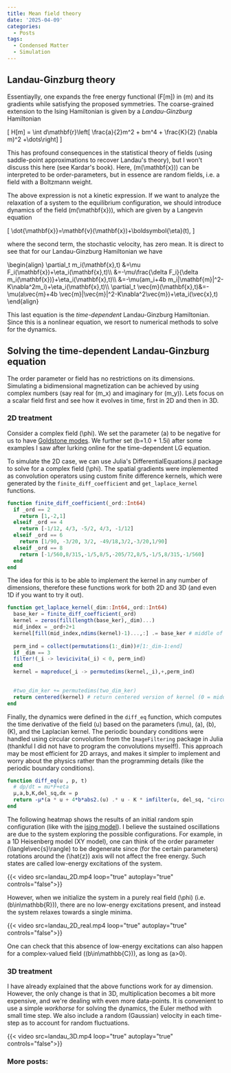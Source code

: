 ```yaml
---
title: Mean field theory
date: '2025-04-09'
categories:
  - Posts
tags:
  - Condensed Matter
  - Simulation
---
```


## Landau-Ginzburg theory

Essentiaylly, one expands the free energy functional \(F[m]\) in \(m\) and its 
gradients while satisfying the proposed symmetries. The coarse-grained extension
to the Ising Hamiltonian is given by a *Landau-Ginzburg* Hamiltonian

\[
  H[m] = \int d\mathbf{r}\left[ \frac{a}{2}m^2 + bm^4 + \frac{K}{2} (\nabla m)^2 +\dots\right]
\]

This has profound consequences in the statistical theory of fields (using 
saddle-point approximations to recover Landau's theory), 
but I won't discuss this here (see Kardar's book). 
Here, \(m(\mathbf{x})\) can be interpreted to be order-parameters, but in essence
are random fields, i.e. a field with a Boltzmann weight. 

The above expression is not a kinetic expression. If we want to analyze the relaxation
of a system to the equilibrium configuration, we should introduce dynamics of the 
field \(m(\mathbf{x})\), which are given by a Langevin equation

\[
  \dot{\mathbf{x}}=\mathbf{v}(\mathbf{x})+\boldsymbol{\eta}(t),
\]

where the second term, the stochastic velocity, has zero mean. It is direct to see
that for our Landau-Ginzburg Hamiltonian we have

\begin{align}
 \partial_t m_i(\mathbf{x},t) &=\mu F_i(\mathbf{x})+\eta_i(\mathbf{x},t)\\\\
                              &=-\mu\frac{\delta F_i}{\delta m_i(\mathbf{x})}+\eta_i(\mathbf{x},t)\\\\
                              &=-\mu(am_i+4b m_i|\mathbf{m}|^2-K\nabla^2m_i)+\eta_i(\mathbf{x},t)\\\\
  \partial_t \vec{m}(\mathbf{x},t)&=-\mu(a\vec{m}+4b \vec{m}|\vec{m}|^2-K\nabla^2\vec{m})+\eta_i(\vec{x},t)
\end{align}

This last equation is the *time-dependent* Landau-Ginzburg Hamiltonian. Since this
is a nonlinear equation, we resort to numerical methods to solve for the dynamics.

## Solving the time-dependent Landau-Ginzburg equation

The order parameter or field has no restrictions on its dimensions. Simulating a
bidimensional magnetization can be achieved by using complex numbers (say real for
\(m_x\) and imaginary for \(m_y\)). Lets focus on a scalar field first and see how 
it evolves in time, first in 2D and then in 3D.

### 2D treatment

Consider a complex field \(\phi\). We set the parameter \(a\) to be negative for us to have [Goldstone modes](https://en.wikipedia.org/wiki/Spontaneous_symmetry_breaking#A_pedagogical_example:_the_Mexican_hat_potential). We further set \(b=1.0 + 1.5i\) after some examples I saw after lurking online for the time-dependent LG equation.


To simulate the 2D case, we can use Julia's DifferentialEquations.jl package to solve for a complex field \(\phi\). The spatial gradients were implemented as convolution operators using custom finite difference kernels, which were generated by the `finite_diff_coefficient` and `get_laplace_kernel` functions. 


```julia
function finite_diff_coefficient(_ord::Int64)
  if _ord == 2
    return [1,-2,1]
  elseif _ord == 4
    return [-1/12, 4/3, -5/2, 4/3, -1/12]
  elseif _ord == 6
    return [1/90, -3/20, 3/2, -49/18,3/2,-3/20,1/90]
  elseif _ord == 8
    return [-1/560,8/315,-1/5,8/5,-205/72,8/5,-1/5,8/315,-1/560]
  end
end
```

The idea for this is to be able to implement the kernel in any number of dimensions, therefore these functions work for both 2D and 3D (and even 1D if you want to try it out).
```julia
function get_laplace_kernel(_dim::Int64,_ord::Int64)
  base_ker = finite_diff_coefficient(_ord)
  kernel = zeros(fill(length(base_ker),_dim)...)
  mid_index = _ord÷2+1
  kernel[fill(mid_index,ndims(kernel)-1)...,:] .= base_ker # middle of middles
  
  perm_ind = collect(permutations(1:_dim))#[1:_dim-1:end]
  if _dim == 3
  filter!(_i -> levicivita(_i) < 0, perm_ind)
  end
  kernel = mapreduce(_i -> permutedims(kernel,_i),+,perm_ind)
  

  #two_dim_ker += permutedims(two_dim_ker)
  return centered(kernel) # return centered version of kernel (0 = middle)
end
```
Finally, the dynamics were defined in the `diff_eq` function, which computes the time derivative of the field \(u\) based on the parameters \(\mu\), \(a\), \(b\), \(K\), and the Laplacian kernel. The periodic boundary conditions were handled using circular convolution from the `ImageFiltering` package in Julia (thankful I did not have to program the convolutions myself!). This approach may be most efficient for 2D arrays, and makes it simpler to implement and worry about the physics rather than the programming details (like the periodic boundary conditions).

```julia
function diff_eq(u , p, t)
  # dp/dt = mu*F+eta
  μ,a,b,K,del_sq,dx = p
  return -μ*(a * u + 4*b*abs2.(u) .* u - K * imfilter(u, del_sq, "circular") / dx^2) # periodic boudnary conditions
end
```

The following heatmap shows the results of an initial random spin configuration (like with the [ising model](../../posts/ising)). I believe the sustained oscillations are due to the system exploring the possible configurations. For example, in a 1D Heisenberg model (XY model), one can think of the order parameter \(\langle\vec{s}\rangle\) to be degenerate since (for the certain parameters) rotations around the \(\hat{z}\) axis will not affect the free energy. Such states are called low-energy excitations of the system.

{{< video src=landau_2D.mp4 loop="true" autoplay="true" controls="false">}}

However, when we initialize the system in a purely real field \(\phi\) (i.e. \(b\in\mathbb{R}\)), there are no low-energy excitations present, and instead the system relaxes towards a single minima.

{{< video src=landau_2D_real.mp4 loop="true" autoplay="true" controls="false">}}

One can check that this absence of low-energy excitations can also happen for a complex-valued field (\(b\in\mathbb{C}\)), as long as \(a>0\).

### 3D treatment

I have already explained that the above functions work for ay dimension. However, the only change is that in 3D,
multiplication becomes a bit more expensive, and we're dealing with even more data-points. It is convenient to use 
a simple *workhorse* for solving the dynamics, the Euler method with small time step. We also include a random (Gaussian)
velocity in each time-step as to account for random fluctuations.

{{< video src=landau_3D.mp4 loop="true" autoplay="true" controls="false">}}


### More posts:
